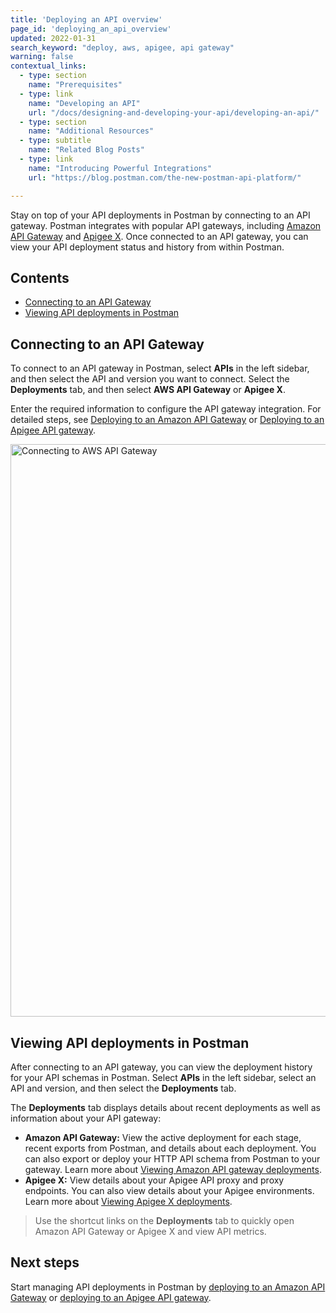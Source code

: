 ```yaml
---
title: 'Deploying an API overview'
page_id: 'deploying_an_api_overview'
updated: 2022-01-31
search_keyword: "deploy, aws, apigee, api gateway"
warning: false
contextual_links:
  - type: section
    name: "Prerequisites"
  - type: link
    name: "Developing an API"
    url: "/docs/designing-and-developing-your-api/developing-an-api/"
  - type: section
    name: "Additional Resources"
  - type: subtitle
    name: "Related Blog Posts"
  - type: link
    name: "Introducing Powerful Integrations"
    url: "https://blog.postman.com/the-new-postman-api-platform/"

---
```


Stay on top of your API deployments in Postman by connecting to an API gateway. Postman integrates with popular API gateways, including [Amazon API Gateway](https://aws.amazon.com/api-gateway/) and [Apigee X](https://cloud.google.com/apigee). Once connected to an API gateway, you can view your API deployment status and history from within Postman.

## Contents

* [Connecting to an API Gateway](#connecting-to-an-api-gateway)
* [Viewing API deployments in Postman](#viewing-api-deployments-in-postman)

## Connecting to an API Gateway

To connect to an API gateway in Postman, select **APIs** in the left sidebar, and then select the API and version you want to connect. Select the **Deployments** tab, and then select **AWS API Gateway** or **Apigee X**.

Enter the required information to configure the API gateway integration. For detailed steps, see [Deploying to an Amazon API Gateway](/docs/designing-and-developing-your-api/deploying-an-api/deploying-an-api-aws/) or [Deploying to an Apigee API gateway](/docs/designing-and-developing-your-api/deploying-an-api/deploying-an-api-apigee/).

<img alt="Connecting to AWS API Gateway" src="https://assets.postman.com/postman-docs/deployments-api-gateway-v9-11.jpg" width="916px"/>

## Viewing API deployments in Postman

After connecting to an API gateway, you can view the deployment history for your API schemas in Postman. Select **APIs** in the left sidebar, select an API and version, and then select the **Deployments** tab.

The **Deployments** tab displays details about recent deployments as well as information about your API gateway:

* **Amazon API Gateway:** View the active deployment for each stage, recent exports from Postman, and details about each deployment. You can also export or deploy your HTTP API schema from Postman to your gateway. Learn more about [Viewing Amazon API gateway deployments](/docs/designing-and-developing-your-api/deploying-an-api/deploying-an-api-aws/#viewing-amazon-api-gateway-deployments).
* **Apigee X:** View details about your Apigee API proxy and proxy endpoints. You can also view details about your Apigee environments. Learn more about [Viewing Apigee X deployments](/docs/designing-and-developing-your-api/deploying-an-api/deploying-an-api-apigee/#viewing-apigee-x-deployments).

> Use the shortcut links on the **Deployments** tab to quickly open Amazon API Gateway or Apigee X and view API metrics.

## Next steps

Start managing API deployments in Postman by [deploying to an Amazon API Gateway](/docs/designing-and-developing-your-api/deploying-an-api/deploying-an-api-aws/) or [deploying to an Apigee API gateway](/docs/designing-and-developing-your-api/deploying-an-api/deploying-an-api-apigee/).
